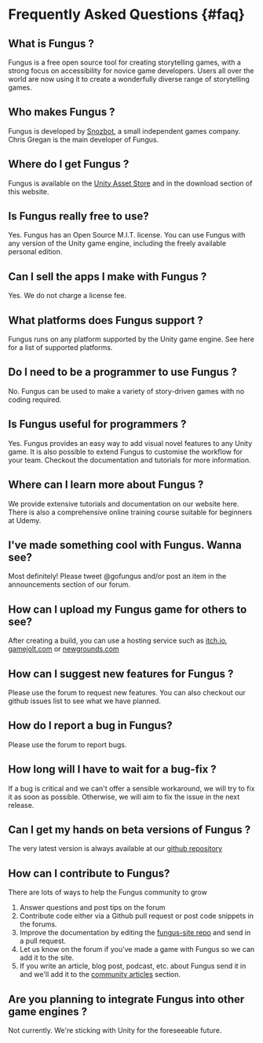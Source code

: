 # Frequently Asked Questions {#faq}

## What is Fungus ?
Fungus is a free open source tool for creating storytelling games, with a strong focus on accessibility for novice game developers. Users all over the world are now using it to create a wonderfully diverse range of storytelling games.

## Who makes Fungus ?
Fungus is developed by [Snozbot](http://snozbot.com), a small independent games company. Chris Gregan is the main developer of Fungus.

## Where do I get Fungus ?
Fungus is available on the [Unity Asset Store](http://u3d.as/f0T) and in the download section of this website.

## Is Fungus really free to use?
Yes. Fungus has an Open Source M.I.T. license. You can use Fungus with any version of the Unity game engine, including the freely available personal edition.

## Can I sell the apps I make with Fungus ?
Yes. We do not charge a license fee.

## What platforms does Fungus support ?
Fungus runs on any platform supported by the Unity game engine. See here for a list of supported platforms.

## Do I need to be a programmer to use Fungus ?
No. Fungus can be used to make a variety of story-driven games with no coding required.

## Is Fungus useful for programmers ?
Yes. Fungus provides an easy way to add visual novel features to any Unity game. It is also possible to extend Fungus to customise the workflow for your team. Checkout the documentation and tutorials for more information.

## Where can I learn more about Fungus ?
We provide extensive tutorials and documentation on our website here. There is also a comprehensive online training course suitable for beginners at Udemy.

## I've made something cool with Fungus. Wanna see?
Most definitely! Please tweet @gofungus and/or post an item in the announcements section of our forum.

## How can I upload my Fungus game for others to see?
After creating a build, you can use a hosting service such as [itch.io](http://itch.io), [gamejolt.com](http://gamejolt.com) or [newgrounds.com](http://newgrounds.com)

## How can I suggest new features for Fungus ?
Please use the forum to request new features. You can also checkout our github issues list to see what we have planned.

## How do I report a bug in Fungus?
Please use the forum to report bugs.

## How long will I have to wait for a bug-fix ?
If a bug is critical and we can't offer a sensible workaround, we will try to fix it as soon as possible. Otherwise, we will aim to fix the issue in the next release.

## Can I get my hands on beta versions of Fungus ?
The very latest version is always available at our [github repository](https://github.com/snozbot/fungus)

## How can I contribute to Fungus?
There are lots of ways to help the Fungus community to grow

1. Answer questions and post tips on the forum
2. Contribute code either via a Github pull request or post code snippets in the forums.
3. Improve the documentation by editing the [fungus-site repo](https://github.com/snozbot/fungus-site) and send in a pull request.
4. Let us know on the forum if you've made a game with Fungus so we can add it to the site.
5. If you write an article, blog post, podcast, etc. about Fungus send it in and we'll add it to the [community articles](../articles/index.md) section.

## Are you planning to integrate Fungus into other game engines ?
Not currently. We're sticking with Unity for the foreseeable future.
